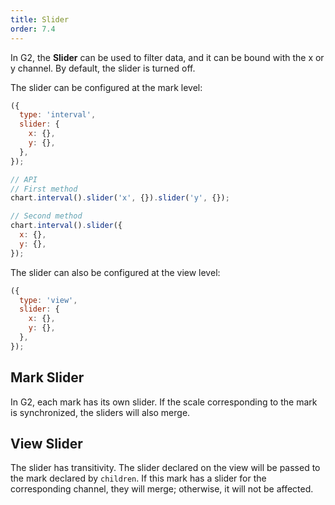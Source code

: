 ```yaml
---
title: Slider
order: 7.4
---
```


In G2, the **Slider** can be used to filter data, and it can be bound with the x or y channel. By default, the slider is turned off.

The slider can be configured at the mark level:


```js
({
  type: 'interval',
  slider: {
    x: {},
    y: {},
  },
});
```

```js
// API
// First method
chart.interval().slider('x', {}).slider('y', {});

// Second method
chart.interval().slider({
  x: {},
  y: {},
});
```

The slider can also be configured at the view level:

```js
({
  type: 'view',
  slider: {
    x: {},
    y: {},
  },
});
```

## Mark Slider

In G2, each mark has its own slider. If the scale corresponding to the mark is synchronized, the sliders will also merge.

## View Slider

The slider has transitivity. The slider declared on the view will be passed to the mark declared by `children`. If this mark has a slider for the corresponding channel, they will merge; otherwise, it will not be affected.